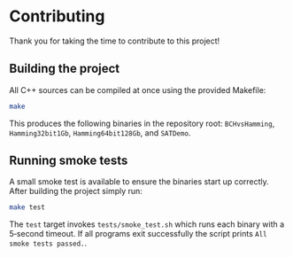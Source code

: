 # Contributing

Thank you for taking the time to contribute to this project!

## Building the project

All C++ sources can be compiled at once using the provided Makefile:

```bash
make
```

This produces the following binaries in the repository root:
`BCHvsHamming`, `Hamming32bit1Gb`, `Hamming64bit128Gb`, and `SATDemo`.

## Running smoke tests

A small smoke test is available to ensure the binaries start up correctly.
After building the project simply run:

```bash
make test
```

The `test` target invokes `tests/smoke_test.sh` which runs each binary
with a 5‑second timeout. If all programs exit successfully the script
prints `All smoke tests passed.`.

